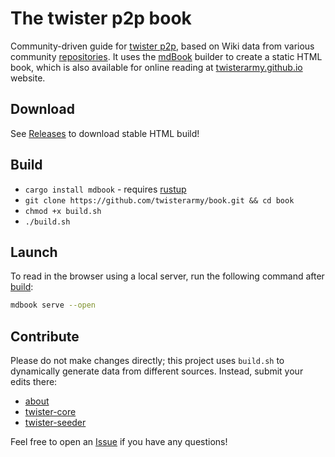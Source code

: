 # The twister p2p book

Community-driven guide for [twister p2p](http://twister.net.co/), based on Wiki data from various community [repositories](https://github.com/orgs/twisterarmy/repositories). It uses the [mdBook](https://github.com/rust-lang/mdBook) builder to create a static HTML book, which is also available for online reading at [twisterarmy.github.io](https://twisterarmy.github.io/book) website.

## Download

See [Releases](https://github.com/twisterarmy/book/releases) to download stable HTML build!

## Build

* `cargo install mdbook` - requires [rustup](https://rustup.rs/)
* `git clone https://github.com/twisterarmy/book.git && cd book`
* `chmod +x build.sh`
* `./build.sh`

## Launch

To read in the browser using a local server, run the following command after [build](#build):

``` bash
mdbook serve --open
```

## Contribute

Please do not make changes directly; this project uses `build.sh` to dynamically generate data from different sources.
Instead, submit your edits there:

* [about](https://github.com/twisterarmy/book/wiki)
* [twister-core](https://github.com/twisterarmy/twister-core/wiki)
* [twister-seeder](https://github.com/twisterarmy/twister-seeder/wiki)

Feel free to open an [Issue](https://github.com/twisterarmy/book/issues) if you have any questions!